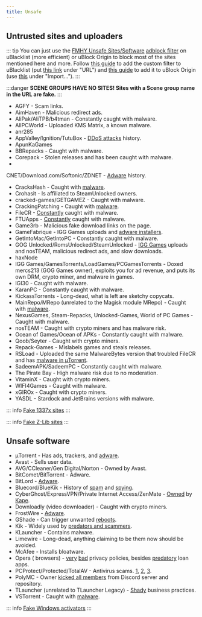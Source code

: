 ```yaml
---
title: Unsafe
---
```


## Untrusted sites and uploaders

::: tip
You can just use
the [FMHY Unsafe Sites/Software](https://fmhy.net/unsafesites) [adblock filter](https://windowsaurora.github.io/FMHYFilterlist/site/index.html)
on uBlacklist (more efficient) or uBlock Origin to block most of the sites mentioned here and more. Follow
[this guide](https://iorate.github.io/ublacklist/docs/advanced-features#subscription) to add the
custom filter to uBlacklist (put
[this link](https://raw.githubusercontent.com/privateersclub/wiki/master/unsafe_uBlacklist.txt)
under "URL") and
[this guide](https://raw.githubusercontent.com/WindowsAurora/FMHYFilterlist/main/filterlist.txt)
to add it to uBlock Origin (use
[this](https://raw.githubusercontent.com/WindowsAurora/FMHYFilterlist/main/filterlist.txt) under
"Import…").
:::

:::danger
**SCENE GROUPS HAVE NO SITES! Sites with a Scene group name in the URL are fake.**
:::

- AGFY - Scam links.
- AimHaven - Malicious redirect ads.
- AliPak/AliTPB/b4tman - Constantly caught with malware.
- AllPCWorld - Uploaded KMS Matrix, a known malware.
- anr285
- AppValley/Ignition/TutuBox - [DDoS attacks](https://github.com/nbats/FMHYedit/pull/307) history.
- ApunKaGames
- BBRepacks - Caught with malware.
- Corepack - Stolen releases and has been caught with malware.
-

CNET/Download.com/Softonic/ZDNET - [Adware](https://www.reddit.com/r/software/comments/9s7wyb/whats_the_deal_with_sites_like_cnet_softonic_and/e8mtye9)
history.
- CracksHash - Caught with [malware](https://redd.it/lklst7).
- Crohasit - Is affiliated to SteamUnlocked owners.
- cracked-games/GETGAMEZ - Caught with malware.
- CrackingPatching - Caught with [malware](https://www.reddit.com/qy6z3c).
- FileCR - [Constantly](https://rentry.co/filecr_malware) caught with malware.
- FTUApps - [Constantly](https://redd.it/120xk62) caught with malware.
- Game3rb - Malicious fake download links on the page.
- GameFabrique - IGG Games uploads and
  [adware installers](https://www.reddit.com/r/FREEMEDIAHECKYEAH/comments/10bh0h9/unsafe_sites_software_thread/jhi7u0h).
- GetIntoMac/GetIntoPC - Constantly caught with malware.
- GOG Unlocked/RomsUnlocked/SteamUnlocked - [IGG Games](https://i.ibb.co/VgW2ymY/YUnRNpN.png) uploads and nosTEAM,
  malicious
  redirect ads, and slow downloads.
- haxNode
- IGG Games/GamesTorrents/LoadGames/PCGamesTorrents - Doxed mercs213 (GOG Games owner), exploits you for ad revenue, and
  puts its own DRM, crypto miner, and malware in games.
- IGI30 - Caught with malware.
- KaranPC - Constantly caught with malware.
- KickassTorrents - Long-dead, what is left are sketchy copycats.
- MainRepo/MRepo (unrelated to the Magisk module MRepo) - Caught with [malware](https://rentry.co/zu3i6).
- NexusGames, Steam-Repacks, Unlocked-Games, World of PC Games - Caught with malware.
- nosTEAM - Caught with crypto miners and has malware risk.
- Ocean of Games/Ocean of APKs - Constantly caught with malware.
- Qoob/Seyter - Caught with crypto miners.
- Repack-Games - Mislabels games and steals releases.
- RSLoad - Uploaded the same MalwareBytes version that troubled FileCR and
  has [malware in μTorrent](https://i.ibb.co/QXrCfqQ/Untitled.png).
- SadeemAPK/SadeemPC - Constantly caught with malware.
- The Pirate Bay - High malware risk due to no moderation.
- VitaminX - Caught with crypto miners.
- WIFI4Games - Caught with malware.
- xGIROx - Caught with crypto miners.
- YASDL - Stardock and JetBrains versions with malware.

::: info
[Fake 1337x sites](https://redd.it/117fq8t)
:::

::: info
[Fake Z-Lib sites](https://redd.it/16xtm67)
:::

## Unsafe software

- μTorrent - Has ads, trackers, and
  [adware](https://www.theverge.com/2015/3/6/8161251/utorrents-secret-bitcoin-miner-adware-malware).
- Avast - Sells user data.
- AVG/CCleaner/Gen Digital/Norton - Owned by Avast.
- BitComet/BitTorrent - Adware.
- BitLord -
  [Adware](https://www.virustotal.com/gui/file/3ad1aed8bd704152157ac92afed1c51e60f205fbdce1365bad8eb9b3a69544d0).
- Bluecord/BlueKik - History of [spam](https://redd.it/12h2v6n) and [spying](https://rentry.co/tvrnw).
- CyberGhost/ExpressVPN/Private Internet Access/ZenMate - [Owned](https://rentry.co/i8dwr) by
  [Kape](https://www.reddit.com/q3lepv).
- Downloadly (video downloader) - Caught with crypto miners.
- FrostWire -
  [Adware](https://www.virustotal.com/gui/file/f20d66b647f15a5cd5f590b3065a1ef2bcd9dad307478437766640f16d416bbf/detection).
- GShade - Can trigger unwanted
  [reboots](https://rentry.co/GShade_notice).
- Kik - Widely used by [predators and scammers](https://youtu.be/9sPaJxRmIPc).
- KLauncher - Contains malware.
- Limewire - Long-dead, anything claiming to be them now should be avoided.
- McAfee - Installs bloatware.
- Opera (
  browsers) - [very](https://www.kuketz-blog.de/opera-datensendeverhalten-desktop-version-browser-check-teil13) [bad](https://rentry.co/operagx)
  privacy policies, besides [predatory](https://www.androidpolice.com/2020/01/21/opera-predatory-loans) loan apps.
- PCProtect/Protected/TotalAV - Antivirus
  scams. [1](https://www.malwarebytes.com/blog/detections/pup-optional-pcprotect), [2](https://youtu.be/PcS3EozgyhI), [3](https://www.malwarebytes.com/blog/detections/pup-optional-totalav).
- PolyMC - Owner [kicked all members](https://www.reddit.com/y6lt6s) from Discord server and
  repository.
- TLauncher (unrelated to TLauncher Legacy) - [Shady](https://www.reddit.com/zmzzrt) business practices.
- VSTorrent - Caught with [malware](https://redd.it/x66rz2).

::: info
[Fake Windows activators](https://pastebin.com/gCmWs2GR)
:::
